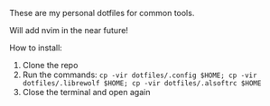These are my personal dotfiles for common tools.

Will add nvim in the near future!

How to install:
1. Clone the repo
2. Run the commands:
`cp -vir dotfiles/.config $HOME;
cp -vir dotfiles/.librewolf $HOME;
cp -vir dotfiles/.alsoftrc $HOME`
4. Close the terminal and open again
